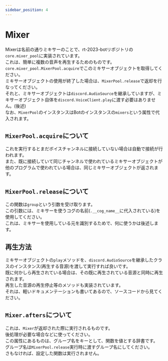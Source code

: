 ```yaml
---
sidebar_position: 4
---
```


# Mixer
Mixerは名前の通りミキサーのことで、rt-2023-botリポジトリの`core.mixer_pool`に実装されています。  
これは、簡単に複数の音声を再生するためのものです。  
`core.mixer_pool.MixerPool.acquire`でこのミキサーオブジェクトを取得してください。  
ミキサーオブジェクトの使用が終了した場合は、`MixerPool.release`で返却を行なってください。  
それと、ミキサーオブジェクトは`discord.AudioSource`を継承していますが、ミキサーオブジェクト自体を`discord.VoiceClient.play`に渡す必要はありません。(後述)  
なお、`MixerPool`のインスタンスはBotのインスタンスの`mixers`という属性で代入されます。

## `MixerPool.acquire`について
これを実行するとまだボイスチャンネルに接続していない場合は自動で接続が行われます。  
また、既に接続していて同じチャンネルで使われているミキサーオブジェクトが他のプログラムで使われている場合は、同じミキサーオブジェクトが返されます。  

## `MixerPool.release`について
この関数は`group`という引数を受け取ります。  
この引数には、ミキサーを使うコグの名前(`.__cog_name__`に代入されている)を使用してください。  
これは、ミキサーを使用している元を識別するためで、何に使うかは後述します。

## 再生方法
ミキサーオブジェクトの`play`メソッドを、`discord.AudioSource`を継承したクラスのインスタンス(再生する音源)を渡して実行すれば良いです。  
既に何かしら再生されている場合は、その既に再生されている音源と同時に再生されます。  
再生した音源の再生停止等のメソッドも実装されています。  
それは、軽いドキュメンテーションも書いてあるので、ソースコードから見てください。

## `Mixer.afters`について
これは、`Mixer`が返却された際に実行されるものです。  
後処理が必要な場合などに使ってください。  
この属性にあるものは、グループ名をキーとして、関数を値とする辞書です。  
グループ名は`MixerPool.release`実行時に渡すグループ名にしてください。  
さもなければ、設定した関数は実行されません。